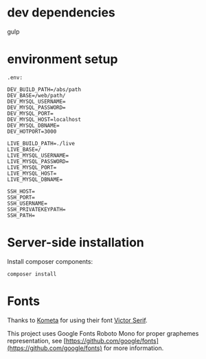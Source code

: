 # dev dependencies

gulp

# environment setup

`.env:`

```
DEV_BUILD_PATH=/abs/path
DEV_BASE=/web/path/
DEV_MYSQL_USERNAME=
DEV_MYSQL_PASSWORD=
DEV_MYSQL_PORT=
DEV_MYSQL_HOST=localhost
DEV_MYSQL_DBNAME=
DEV_HOTPORT=3000

LIVE_BUILD_PATH=./live
LIVE_BASE=/
LIVE_MYSQL_USERNAME=
LIVE_MYSQL_PASSWORD=
LIVE_MYSQL_PORT=
LIVE_MYSQL_HOST=
LIVE_MYSQL_DBNAME=

SSH_HOST=
SSH_PORT=
SSH_USERNAME=
SSH_PRIVATEKEYPATH=
SSH_PATH=

```

# Server-side installation

Install composer components:

```
composer install
```

# Fonts

Thanks to [Kometa](https://kometa.xyz) for using their font [Victor Serif](https://www.kometa.xyz/typefaces/victor-serif/).

This project uses Google Fonts Roboto Mono for proper graphemes representation, see [https://github.com/google/fonts](https://github.com/google/fonts) for more information.
